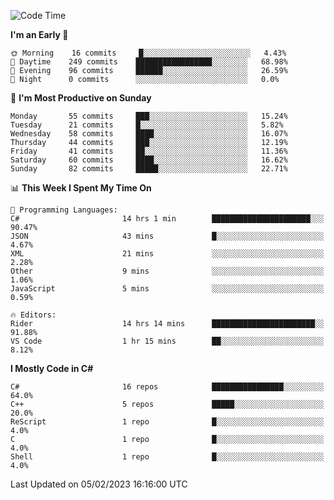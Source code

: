 <!--START_SECTION:waka-->
![Code Time](http://img.shields.io/badge/Code%20Time-913%20hrs%2015%20mins-blue)

**I'm an Early 🐤** 

```text
🌞 Morning    16 commits     █░░░░░░░░░░░░░░░░░░░░░░░░   4.43% 
🌆 Daytime    249 commits    █████████████████░░░░░░░░   68.98% 
🌃 Evening    96 commits     ██████░░░░░░░░░░░░░░░░░░░   26.59% 
🌙 Night      0 commits      ░░░░░░░░░░░░░░░░░░░░░░░░░   0.0%

```
📅 **I'm Most Productive on Sunday** 

```text
Monday       55 commits     ███░░░░░░░░░░░░░░░░░░░░░░   15.24% 
Tuesday      21 commits     █░░░░░░░░░░░░░░░░░░░░░░░░   5.82% 
Wednesday    58 commits     ████░░░░░░░░░░░░░░░░░░░░░   16.07% 
Thursday     44 commits     ███░░░░░░░░░░░░░░░░░░░░░░   12.19% 
Friday       41 commits     ██░░░░░░░░░░░░░░░░░░░░░░░   11.36% 
Saturday     60 commits     ████░░░░░░░░░░░░░░░░░░░░░   16.62% 
Sunday       82 commits     █████░░░░░░░░░░░░░░░░░░░░   22.71%

```


📊 **This Week I Spent My Time On** 

```text
💬 Programming Languages: 
C#                       14 hrs 1 min        ██████████████████████░░░   90.47% 
JSON                     43 mins             █░░░░░░░░░░░░░░░░░░░░░░░░   4.67% 
XML                      21 mins             ░░░░░░░░░░░░░░░░░░░░░░░░░   2.28% 
Other                    9 mins              ░░░░░░░░░░░░░░░░░░░░░░░░░   1.06% 
JavaScript               5 mins              ░░░░░░░░░░░░░░░░░░░░░░░░░   0.59%

🔥 Editors: 
Rider                    14 hrs 14 mins      ███████████████████████░░   91.88% 
VS Code                  1 hr 15 mins        ██░░░░░░░░░░░░░░░░░░░░░░░   8.12%

```

**I Mostly Code in C#** 

```text
C#                       16 repos            ████████████████░░░░░░░░░   64.0% 
C++                      5 repos             █████░░░░░░░░░░░░░░░░░░░░   20.0% 
ReScript                 1 repo              █░░░░░░░░░░░░░░░░░░░░░░░░   4.0% 
C                        1 repo              █░░░░░░░░░░░░░░░░░░░░░░░░   4.0% 
Shell                    1 repo              █░░░░░░░░░░░░░░░░░░░░░░░░   4.0%

```



 Last Updated on 05/02/2023 16:16:00 UTC
<!--END_SECTION:waka-->
